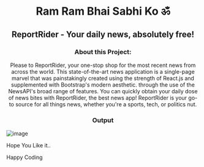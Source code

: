 <h1 align="center"> Ram Ram Bhai Sabhi Ko ॐ</h1>

<h2 align="center">ReportRider - Your daily news, absolutely free!</h2>

<h3 align="center">About this Project:</h3>

<p align="center">Please to ReportRider, your one-stop shop for the most recent news from across the world. This state-of-the-art news application is a single-page marvel that was painstakingly created using the strength of React.js and supplemented with Bootstrap's modern aesthetic. through the use of the NewsAPI's broad range of features. You can quickly obtain your daily dose of news bites with ReportRider, the best news app! ReportRider is your go-to source for all things news, whether you're a sports, tech, or politics nut.</p>

<h3 align="center">Output</h3>

![image](https://github.com/Yash10257/ReportRider/assets/78741580/606381e8-695c-4143-a40d-8021eab8ff53)





Hope You Like it..


Happy Coding








